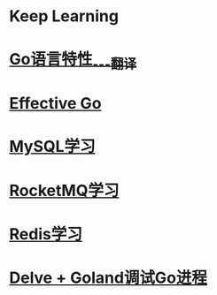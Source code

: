 # Keep Learning

# [Go语言特性<sub>---翻译</sub>](Go-Language-Specification/README.md)

# [Effective Go](Effective-Go/README.md)

# [MySQL学习](MySQL/MySQL.md)

# [RocketMQ学习](RocketMQ/RocketMQ.md)

# [Redis学习](Redis/Redis.md)

# [Delve + Goland调试Go进程](Go-Debug/Delve.md)
